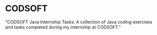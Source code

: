 # CODSOFT
"CODSOFT Java Internship Tasks: A collection of Java coding exercises and tasks completed during my internship at CODSOFT."

